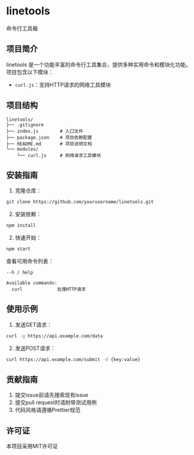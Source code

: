 # linetools
命令行工具箱

## 项目简介
linetools 是一个功能丰富的命令行工具集合，提供多种实用命令和模块化功能。项目包含以下模块：
- `curl.js`：支持HTTP请求的网络工具模块

## 项目结构
```
linetools/
├── .gitignore
├── index.js        # 入口文件
├── package.json    # 项目依赖配置
├── README.md       # 项目说明文档
└── modules/
    └── curl.js     # 网络请求工具模块
```

## 安装指南
1. 克隆仓库：
```bash
git clone https://github.com/yourusername/linetools.git
```
2. 安装依赖：
```bash
npm install
```

2. 快速开始：
```bash
npm start
```

查看可用命令列表：
```
--h / help

Available commands:
  curl             处理HTTP请求
```

## 使用示例
1. 发送GET请求：
```bash
curl -g https://api.example.com/data
```

2. 发送POST请求：
```bash
curl https://api.example.com/submit -d {key:value}
```

## 贡献指南
1. 提交issue前请先搜索现有issue
2. 提交pull request时请附带测试用例
3. 代码风格请遵循Prettier规范

## 许可证
本项目采用MIT许可证
